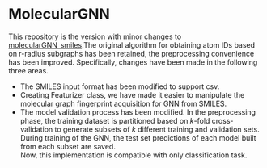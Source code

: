 # MolecularGNN
This repository is the version with minor changes to [molecularGNN_smiles](https://github.com/masashitsubaki/molecularGNN_smiles).The original algorithm for obtaining atom IDs based on r-radius subgraphs has been retained, the preprocessing convenience has been improved. Specifically, changes have been made in the following three areas.    
* The SMILES input format has been modified to support csv.  
* Creating Featurizer class, we have made it easier to manipulate the molecular graph fingerprint acquisition for GNN from SMILES.  
* The model validation process has been modified. In the preprocessing phase, the training dataset is partitioned based on *k*-fold cross-validation to generate subsets of *k* different training and validation sets. During training of the GNN, the test set predictions of each model built from each subset are saved.  
Now, this implementation is compatible with only classification task.
